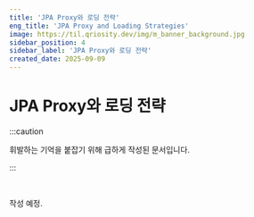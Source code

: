 ```yaml
---
title: 'JPA Proxy와 로딩 전략'
eng_title: 'JPA Proxy and Loading Strategies'
image: https://til.qriosity.dev/img/m_banner_background.jpg
sidebar_position: 4
sidebar_label: 'JPA Proxy와 로딩 전략'
created_date: 2025-09-09
---
```


# JPA Proxy와 로딩 전략

:::caution

휘발하는 기억을 붙잡기 위해 급하게 작성된 문서입니다.

:::

<br />

작성 예정.